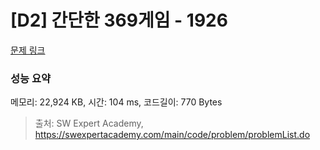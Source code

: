 # [D2] 간단한 369게임 - 1926 

[문제 링크](https://swexpertacademy.com/main/code/problem/problemDetail.do?contestProbId=AV5PTeo6AHUDFAUq) 

### 성능 요약

메모리: 22,924 KB, 시간: 104 ms, 코드길이: 770 Bytes



> 출처: SW Expert Academy, https://swexpertacademy.com/main/code/problem/problemList.do